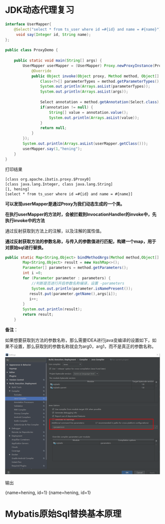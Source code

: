 # JDK动态代理复习

```java
interface UserMapper{
    @Select("select * from ts_user where id =#{id} and name = #{name}")
     void say(Integer id, String name);
};

public class ProxyDemo {

    public static void main(String[] args) {
        UserMapper userMapper = (UserMapper) Proxy.newProxyInstance(ProxyDemo.class.getClassLoader(), new Class[]{UserMapper.class}, new InvocationHandler() {
            @Override
            public Object invoke(Object proxy, Method method, Object[] args) throws Throwable {
                Class<?>[] parameterTypes = method.getParameterTypes();
                System.out.println(Arrays.asList(parameterTypes));
                System.out.println(Arrays.asList(args));

                Select annotation = method.getAnnotation(Select.class);
                if(annotation != null) {
                    String[] value = annotation.value();
                    System.out.println(Arrays.asList(value));
                }
                return null;
            }
        });
        System.out.println(Arrays.asList(userMapper.getClass()));
        userMapper.say(1,"hening");
    }
}
```



打印结果

```
[class org.apache.ibatis.proxy.$Proxy0]
[class java.lang.Integer, class java.lang.String]
[1, hening]
[select * from ts_user where id =#{id} and name = #{name}]
```

**可以发现userMapper是通过Proxy为我们动态生成的一个类。**

**在执行userMapper的方法时，会被拦截到InvocationHandler的invoke中，先执行invoke中的方法**



通过反射获取到方法上的注解，以及注解的属性值。



**通过反射获取方法的参数名称，与传入的参数值进行匹配，构建一个map，用于对原始sql进行替换。**

```java
public static Map<String,Object> bindMethodArgs(Method method,Object[] args){
        Map<String,Object> result = new HashMap<>();
        Parameter[] parameters = method.getParameters();
        int i =0;
        for (Parameter parameter : parameters) {
            //判断是否进行开启参数名称编译，设置 -parameters
            System.out.println(parameter.isNamePresent());
           result.put(parameter.getName(),args[i]);
           i++;
        }
        System.out.println(result);
        return result;
    }
```



**备注**：

如果想要获取到方法的参数名称，那么需要IDEA进行java变编译的设置如下，如果不设置，那么获取到的参数名称就会为arg0，arg1，而不是真正的参数名称。

![image-20200621153830417](assets/image-20200621153830417.png)

输出

{name=hening, id=1}
{name=hening, id=1}



# Mybatis原始Sql替换基本原理

